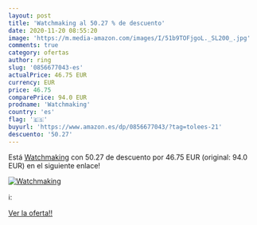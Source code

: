 ```yaml
---
layout: post
title: 'Watchmaking al 50.27 % de descuento'
date: 2020-11-20 08:55:20
image: 'https://m.media-amazon.com/images/I/51b9TOFjgoL._SL200_.jpg'
comments: true
category: ofertas
author: ring
slug: '0856677043-es'
actualPrice: 46.75 EUR
currency: EUR
price: 46.75
comparePrice: 94.0 EUR
prodname: 'Watchmaking'
country: 'es'
flag: '🇪🇸'
buyurl: 'https://www.amazon.es/dp/0856677043/?tag=tolees-21'
descuento: '50.27'
---
```


Está [Watchmaking](https://www.amazon.es/dp/0856677043/?tag=tolees-21) con 50.27 de descuento por 46.75 EUR (original: 94.0 EUR) en el siguiente enlace!

[![Watchmaking](https://m.media-amazon.com/images/I/51b9TOFjgoL._SL200_.jpg)](https://www.amazon.es/dp/0856677043/?tag=tolees-21)

ℹ️:


[Ver la oferta!!](https://www.amazon.es/dp/0856677043/?tag=tolees-21)
